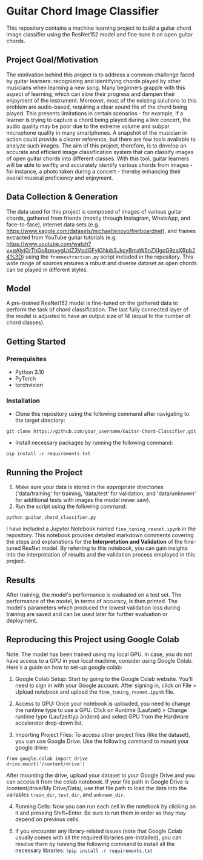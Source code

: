 # Guitar Chord Image Classifier
This repository contains a machine learning project to build a guitar chord image classifier using the ResNet152 model and fine-tune it on open guitar chords.

## Project Goal/Motivation
The motivation behind this project is to address a common challenge faced by guitar learners: recognizing and identifying chords played by other musicians when learning a new song. Many beginners grapple with this aspect of learning, which can slow their progress and dampen their enjoyment of the instrument. Moreover, most of the existing solutions to this problem are audio-based, requiring a clear sound file of the chord being played. This presents limitations in certain scenarios - for example, if a learner is trying to capture a chord being played during a live concert, the audio quality may be poor due to the extreme volume and subpar microphone quality in many smartphones. A snapshot of the musician in action could provide a clearer reference, but there are few tools available to analyze such images. The aim of this project, therefore, is to develop an accurate and efficient image classification system that can classify images of open guitar chords into different classes. With this tool, guitar learners will be able to swiftly and accurately identify various chords from images - for instance, a photo taken during a concert - thereby enhancing their overall musical proficiency and enjoyment.

## Data Collection & Generation
The data used for this project is composed of images of various guitar chords, gathered from friends (mostly through Instagram, WhatsApp, and face-to-face), internet data sets (e.g. https://www.kaggle.com/datasets/michaeltenoyo/fretboardnet), and frames extracted from YouTube guitar tutorials (e.g. https://www.youtube.com/watch?v=qAlyjGrThGo&pp=ygUdZ3VpdGFyIGNob3JkcyBmaW5nZXIgcG9zaXRpb24%3D) using the `frameextraction.py` script included in the repository. This wide range of sources ensures a robust and diverse dataset as open chords can be played in different styles.

## Model
A pre-trained ResNet152 model is fine-tuned on the gathered data to perform the task of chord classification. The last fully connected layer of the model is adjusted to have an output size of 14 (equal to the number of chord classes).

## Getting Started
### Prerequisites
- Python 3.10
- PyTorch
- torchvision

### Installation
- Clone this repository using the following command after navigating to the target directory:

```git clone https://github.com/your_username/Guitar-Chord-Classifier.git```

- Install necessary packages by running the following command:

```pip install -r requirements.txt```

## Running the Project
1. Make sure your data is stored in the appropriate directories ('data/training' for training, 'data/test' for validation, and 'data/unknown' for additional tests with images the model never saw).
2. Run the script using the following command:

```python guitar_chord_classifier.py```

I have included a Jupyter Notebook named `fine_tuning_resnet.ipynb` in the repository. This notebook provides detailed markdown comments covering the steps and explanations for the **Interpretation and Validation** of the fine-tuned ResNet model. By referring to this notebook, you can gain insights into the interpretation of results and the validation process employed in this project.

## Results
After training, the model's performance is evaluated on a test set. The performance of the model, in terms of accuracy, is then printed. The model's parameters which produced the lowest validation loss during training are saved and can be used later for further evaluation or deployment.

## Reproducing this Project using Google Colab
Note: The model has been trained using my local GPU. In case, you do not have access to a GPU in your local machine, consider using Google Colab. Here's a guide on how to set-up google colab: 

1. Google Colab Setup: Start by going to the Google Colab website. You'll need to sign in with your Google account. After signing in, click on File > Upload notebook and upload the `fine_tuning_resnet.ipynb` file.

2. Access to GPU: Once your notebook is uploaded, you need to change the runtime type to use a GPU. Click on Runtime (Laufzeit) > Change runtime type (Laufzeittyp ändern) and select GPU from the Hardware accelerator drop-down list.

3. Importing Project Files: To access other project files (like the dataset), you can use Google Drive. Use the following command to mount your google drive: 

 ```
 from google.colab import drive
 drive.mount('/content/drive')
 ```

 After mounting the drive, upload your dataset to your Google Drive and you can access it from the colab notebook. If your file path in Google Drive is /content/drive/My Drive/Data/, use that file path to load the data into the variables `train_dir`, `test_dir`, and `unknown_dir`.

4. Running Cells: Now you can run each cell in the notebook by clicking on it and pressing Shift+Enter. Be sure to run them in order as they may depend on previous cells.

5. If you encounter any library-related issues (note that Google Colab usually comes with all the required libraries pre-installed), you can resolve them by running the  following command to install all the necessary libraries:
 ```!pip install -r requirements.txt```
